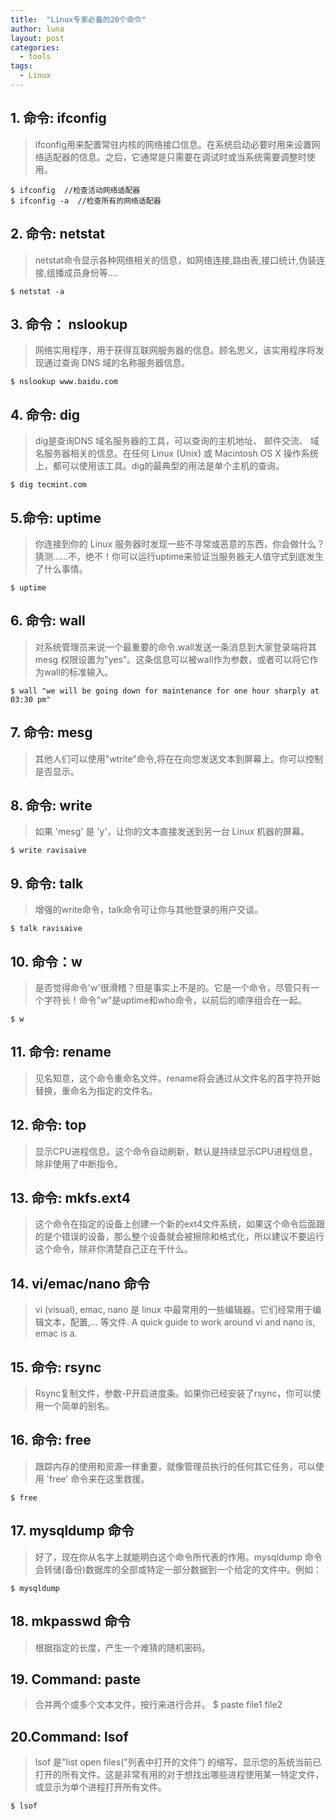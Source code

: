 ```yaml
---
title:  "Linux专家必备的20个命令"
author: luna
layout: post
categories: 
  - tools
tags: 
  - Linux
---
```


## 1. 命令: ifconfig
> ifconfig用来配置常驻内核的网络接口信息。在系统启动必要时用来设置网络适配器的信息。之后，它通常是只需要在调试时或当系统需要调整时使用。
	
	$ ifconfig  //检查活动网络适配器
	$ ifconfig -a  //检查所有的网络适配器
	
## 2. 命令: netstat
> netstat命令显示各种网络相关的信息，如网络连接,路由表,接口统计,伪装连接,组播成员身份等....

	$ netstat -a 

## 3. 命令： nslookup
> 网络实用程序，用于获得互联网服务器的信息。顾名思义，该实用程序将发现通过查询 DNS 域的名称服务器信息。

	$ nslookup www.baidu.com
	
## 4. 命令: dig
> dig是查询DNS 域名服务器的工具，可以查询的主机地址、 邮件交流、 域名服务器相关的信息。在任何 Linux (Unix) 或 Macintosh OS X 操作系统上，都可以使用该工具。dig的最典型的用法是单个主机的查询。

	$ dig tecmint.com 
	
## 5.命令: uptime
> 你连接到你的 Linux 服务器时发现一些不寻常或恶意的东西，你会做什么？猜测......不，绝不！你可以运行uptime来验证当服务器无人值守式到底发生了什么事情。

	$ uptime 
	
## 6. 命令: wall
> 对系统管理员来说一个最重要的命令.wall发送一条消息到大家登录端将其 mesg 权限设置为"yes"。这条信息可以被wall作为参数，或者可以将它作为wall的标准输入。

	$ wall "we will be going down for maintenance for one hour sharply at 03:30 pm" 
	
## 7. 命令: mesg
> 其他人们可以使用"wtrite"命令,将在在向您发送文本到屏幕上。你可以控制是否显示。

## 8. 命令: write
> 如果 'mesg' 是 'y'，让你的文本直接发送到另一台 Linux 机器的屏幕。

	$ write ravisaive 
	
## 9. 命令: talk
> 增强的write命令，talk命令可让你与其他登录的用户交谈。

	$ talk ravisaive 
	
## 10. 命令：w
> 是否觉得命令'w'很滑稽？但是事实上不是的。它是一个命令，尽管只有一个字符长！命令"w"是uptime和who命令，以前后的顺序组合在一起。

	$ w 
	
## 11. 命令: rename
> 见名知意，这个命令重命名文件。rename将会通过从文件名的首字符开始替换，重命名为指定的文件名。

## 12. 命令: top
> 显示CPU进程信息。这个命令自动刷新，默认是持续显示CPU进程信息，除非使用了中断指令。

## 13. 命令: mkfs.ext4
> 这个命令在指定的设备上创建一个新的ext4文件系统，如果这个命令后面跟的是个错误的设备，那么整个设备就会被擦除和格式化，所以建议不要运行这个命令，除非你清楚自己正在干什么。

## 14. vi/emac/nano 命令
> vi (visual), emac, nano 是 linux 中最常用的一些编辑器。它们经常用于编辑文本，配置,… 等文件. A quick guide to work around vi and nano is, emac is a.

## 15. 命令: rsync
>  Rsync复制文件，参数-P开启进度条。如果你已经安装了rsync，你可以使用一个简单的别名。

## 16. 命令: free
> 跟踪内存的使用和资源一样重要，就像管理员执行的任何其它任务，可以使用 'free' 命令来在这里救援。

	$ free 
	
## 17. mysqldump 命令
> 好了，现在你从名字上就能明白这个命令所代表的作用。mysqldump 命令会转储(备份)数据库的全部或特定一部分数据到一个给定的文件中。例如：

	$ mysqldump
	
## 18. mkpasswd 命令
> 根据指定的长度，产生一个难猜的随机密码。

## 19. Command: paste
> 合并两个或多个文本文件，按行来进行合并。
		$ paste file1 file2

## 20.Command: lsof
> lsof 是"list open files("列表中打开的文件") 的缩写，显示您的系统当前已打开的所有文件。这是非常有用的对于想找出哪些进程使用某一特定文件，或显示为单个进程打开所有文件。

	$ lsof 


	


	
	
	
	
	
	
	
	
	